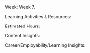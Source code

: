 Week: Week 7.

Learning Activities & Resources: 

Estimated Hours: 

Content Insights: 

Career/Employability/Learning Insights: 
